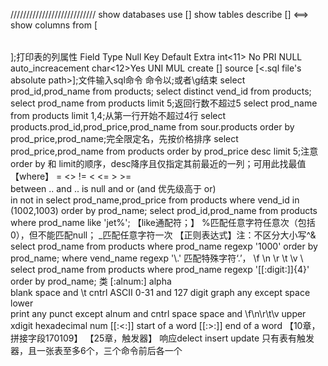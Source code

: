 ///////////////////////////
show databases
use [<database name>]
show tables
describe [<table name>]
<==>
show columns from [<table name>];打印表的列属性
Field	Type	Null	Key	Default		Extra
<name>	int<11>	No	PRI	NULL		auto_increacement
	char<12>Yes	UNI
			MUL	
create [<database name>]
source [<.sql file's absolute path>];文件输入sql命令
命令以;或者\g结束
select prod_id,prod_name
from products;
select distinct vend_id
from products;
select prod_name
from products
limit 5;返回行数不超过5
select prod_name
from products
limit 1,4;从第一行开始不超过4行
select products.prod_id,prod_price,prod_name
from sour.products
order by prod_price,prod_name;完全限定名，先按价格排序
select prod_price,prod_name
from products
order by prod_price desc
limit 5;注意order by 和 limit的顺序，desc降序且仅指定其前最近的一列；可用此找最值
【where】
=	<>	!=	<	<=	>	>=	
between .. and ..
is null
and	or	(and 优先级高于 or)	
in	not in
 select prod_name,prod_price
 from products
 where vend_id in (1002,1003)
 order by prod_name;
select prod_id,prod_name
from products
where prod_name like 'jet%';
【like通配符；】
%匹配任意字符任意次（包括0），但不能匹配null；
_匹配任意字符一次
【正则表达式】注：不区分大小写^&
select prod_name
from products
where prod_name regexp '1000'
order by prod_name;
where vend_name regexp '\\.'	匹配特殊字符‘.’，
	\\f	\\n	\\r	\\t	\\v	\\\
select prod_name
from products
where prod_name regexp '[[:digit:]]{4}'
order by prod_name;
类
[:alnum:]
alpha	
blank	space and \\t
cntrl	ASCII 0-31 and 127
digit
graph	any except space
lower	
print	any
punct	except	alnum and cntrl
space	space and \\f\\n\\r\\t\\v
upper
xdigit	hexadecimal num
[[:<:]] start of a word
[[:>:]]	end of a word
【10章，拼接字段170109】
【25章，触发器】
响应delect insert update
只有表有触发器，且一张表至多6个，三个命令前后各一个

